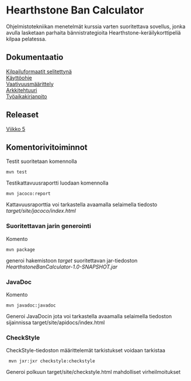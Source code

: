 # Hearthstone Ban Calculator    
Ohjelmistotekniikan menetelmät kurssia varten suoritettava sovellus, jonka avulla lasketaan parhaita bännistrategioita Hearthstone-keräilykorttipeliä kilpaa pelatessa. 

## Dokumentaatio
[Kilpailuformaatit selitettynä](https://github.com/AnttiLammi/otm-harjoitustyo/blob/master/dokumentaatio/formaatit.md)   
[Käyttöohje](https://github.com/AnttiLammi/otm-harjoitustyo/blob/master/dokumentaatio/kayttoohje.md)    
[Vaativuusmäärittely](https://github.com/AnttiLammi/otm-harjoitustyo/blob/master/dokumentaatio/vaativuusm%C3%A4%C3%A4rittely.md)    
[Arkkitehtuuri](https://github.com/AnttiLammi/otm-harjoitustyo/blob/master/dokumentaatio/arkkitehtuuri.md)    
[Työaikakirjanpito](https://github.com/AnttiLammi/otm-harjoitustyo/blob/master/dokumentaatio/tuntikirjanpito.md)
## Releaset
[Viikko 5](https://github.com/AnttiLammi/otm-harjoitustyo/releases/tag/viikko5)   
## Komentorivitoiminnot
Testit suoritetaan komennolla   

```
mvn test    
```
Testikattavuusraportti luodaan komennolla

```
mvn jacoco:report
```

Kattavuusraporttia voi tarkastella avaamalla selaimella tiedosto _target/site/jacoco/index.html_

### Suoritettavan jarin generointi

Komento

```
mvn package
```

generoi hakemistoon _target_ suoritettavan jar-tiedoston _HearthstoneBanCalculator-1.0-SNAPSHOT.jar_

### JavaDoc
Komento
```
mvn javadoc:javadoc
```
Generoi JavaDocin jota voi tarkastella avaamalla selaimella tiedoston sijainnissa target/site/apidocs/index.html

### CheckStyle
CheckStyle-tiedoston määrittelemät tarkistukset voidaan tarkistaa 
```
 mvn jxr:jxr checkstyle:checkstyle 
```
Generoi polkuun target/site/checkstyle.html mahdolliset virheilmoitukset
